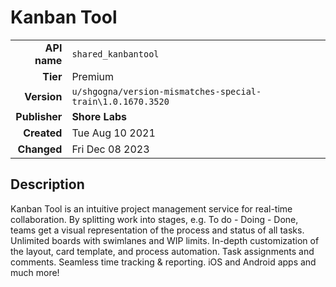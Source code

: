 # Kanban Tool
| | |
|-:|-|
|**API name**|`shared_kanbantool`|
|**Tier**|Premium|
|**Version**|`u/shgogna/version-mismatches-special-train\1.0.1670.3520`|
|**Publisher**|**Shore Labs**|
|**Created**|Tue Aug 10 2021|
|**Changed**|Fri Dec 08 2023|

## Description
Kanban Tool is an intuitive project management service for real-time collaboration. By splitting work into stages, e.g. To do - Doing - Done, teams get a visual representation of the process and status of all tasks. Unlimited boards with swimlanes and WIP limits. In-depth customization of the layout, card template, and process automation. Task assignments and comments. Seamless time tracking & reporting. iOS and Android apps and much more!
